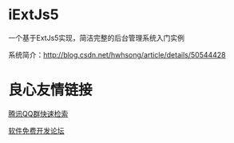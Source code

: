 # iExtJs5

一个基于ExtJs5实现，简洁完整的后台管理系统入门实例

系统简介：http://blog.csdn.net/hwhsong/article/details/50544428

 # 良心友情链接

[腾讯QQ群快速检索](http://u.720life.cn/s/8cf73f7c)

[软件免费开发论坛](http://u.720life.cn/s/bbb01dc0)